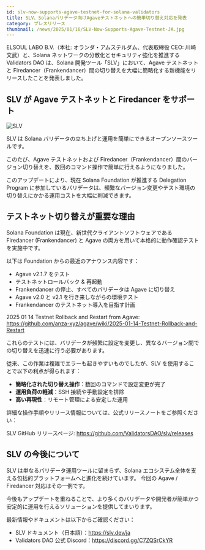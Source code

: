 ```yaml
---
id: slv-now-supports-agave-testnet-for-solana-validators
title: SLV、Solanaバリデータ向けAgaveテストネットへの簡単切り替え対応を発表
category: プレスリリース
thumbnail: /news/2025/01/16/SLV-Now-Supports-Agave-Testnet-JA.jpg
---
```


ELSOUL LABO B.V.（本社: オランダ・アムステルダム、代表取締役 CEO: 川崎文武）と、Solana ネットワークの分散化とセキュリティ強化を推進する Validators DAO は、Solana 開発ツール「SLV」において、Agave テストネットと Firedancer（Frankendancer）間の切り替えを大幅に簡略化する新機能をリリースしたことを発表しました。

## SLV が Agave テストネットと Firedancer をサポート

![SLV](/news/2025/01/09/SLVtopJA.jpg)

SLV は Solana バリデータの立ち上げと運用を簡単にできるオープンソースツールです。

このたび、Agave テストネットおよび Firedancer（Frankendancer）間のバージョン切り替えを、数回のコマンド操作で簡単に行えるようになりました。

このアップデートにより、現在 Solana Foundation が推進する Delegation Program に参加しているバリデータは、頻繁なバージョン変更やテスト環境の切り替えにかかる運用コストを大幅に削減できます。

## テストネット切り替えが重要な理由

Solana Foundation は現在、新世代クライアントソフトウェアである Firedancer (Frankendancer) と Agave の両方を用いて本格的に動作確認テストを実施中です。

以下は Foundation からの最近のアナウンス内容です：

- Agave v2.1.7 をテスト
- テストネットロールバック & 再起動
- Frankendancer の停止、すべてのバリデータは Agave に切り替え
- Agave v2.0 と v2.1 を行き来しながらの環境テスト
- Frankendancer のテストネット導入を目指す計画

2025 01 14 Testnet Rollback and Restart from Agave: https://github.com/anza-xyz/agave/wiki/2025-01-14-Testnet-Rollback-and-Restart

これらのテストには、バリデータが頻繁に設定を変更し、異なるバージョン間での切り替えを迅速に行う必要があります。

従来、この作業は複雑でエラーも起きやすいものでしたが、SLV を使用することで以下の利点が得られます：

- **簡略化された切り替え操作**：数回のコマンドで設定変更が完了
- **運用負荷の軽減**：SSH 接続や手動設定を排除
- **高い再現性**：リモート管理による安定した運用

詳細な操作手順やリリース情報については、公式リリースノートをご参照ください：

SLV GitHub リリースページ: https://github.com/ValidatorsDAO/slv/releases

## SLV の今後について

SLV は単なるバリデータ運用ツールに留まらず、Solana エコシステム全体を支える包括的プラットフォームへと進化を続けています。
今回の Agave / Firedancer 対応はその一例です。

今後もアップデートを重ねることで、より多くのバリデータや開発者が簡単かつ安定的に運用を行えるソリューションを提供してまいります。

最新情報やドキュメントは以下からご確認ください：

- SLV ドキュメント（日本語）：https://slv.dev/ja
- Validators DAO 公式 Discord：https://discord.gg/C7ZQSrCkYR
